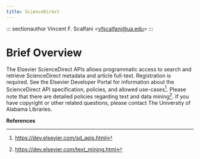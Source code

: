 ```yaml
---
title: ScienceDirect
---
```


::: sectionauthor
Vincent F. Scalfani \<<vfscalfani@ua.edu>\>
:::

# Brief Overview

The Elsevier ScienceDirect APIs allows programmatic access to search and
retrieve ScienceDirect metadata and article full-text. Registration is
required. See the Elsevier Developer Portal for information about the
ScienceDirect API specification, policies, and allowed use-cases[^1].
Please note that there are detailed policies regarding text and data
mining[^2]. If you have copyright or other related questions, please
contact The University of Alabama Libraries.

**References**

[^1]: <https://dev.elsevier.com/sd_apis.html>

[^2]: <https://dev.elsevier.com/text_mining.html>
